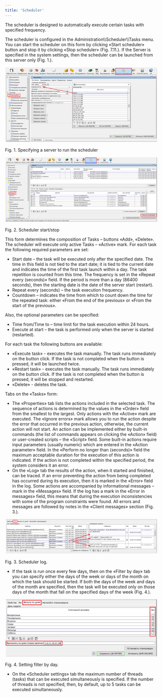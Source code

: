 ```yaml
---
title: 'Scheduler'
---
```


The scheduler is designed to automatically execute certain tasks with specified frequency.

The scheduler is configured in the Administration\\\\Scheduler\\\\Tasks menu. You can start the scheduler on this form by clicking «Start scheduler» button and stop it by clicking «Stop scheduler» (Fig. 7.11.). If the Server is specified in the system settings, then the scheduler can be launched from this server only (Fig. 1.).

![](attachments/60555472/65241101.png)

Fig. 1. Specifying a server to run the scheduler

![](attachments/60555472/65241102.png)

Fig. 2. Scheduler start/stop

This form determines the composition of Tasks – buttons «Add», «Delete».  The scheduler will execute only active Tasks – «Active» mark. For each task the following required parameters are set:

-   Start date – the task will be executed only after the specified date. The time in this field is not tied to the start date; it is tied to the current date and indicates the time of the first task launch within a day. The task repetition is counted from this time. The frequency is set in the «Repeat every (seconds)» field. If the period is more than a day (86400 seconds), then the starting date is the date of the server start (restart).
-   Repeat every (seconds) – the task execution frequency.
-   Countdown – indicates the time from which to count down the time for the repeated task: either «From the end of the previous» or «From the start of the previous».

Also, the optional parameters can be specified:

-   Time from/Time to – time limit for the task execution within 24 hours.
-   Execute at start – the task is performed only when the server is started (restarted).

For each task the following buttons are available:

-   «Execute task» - executes the task manually. The task runs immediately on the button click. If the task is not completed when the button is pressed, it will be launched twice.
-   «Restart task» - executes the task manually. The task runs immediately on the button click. If the task is not completed when the button is pressed, it will be stopped and restarted.
-   «Delete» - deletes the task.

Tabs on the «Tasks» form:

-   The «Properties» tab lists the actions included in the selected task. The sequence of actions is determined by the values in the «Order» field from the smallest to the largest. Only actions with the «Active» mark are executed. The «Ignore errors» mark allows you to run the action despite the error that occurred in the previous action, otherwise, the current action will not start. An action can be implemented either by built-in commands (the list of commands appears on clicking the «Action» field) or user-created scripts – the «Script» field. Some built-in actions require input parameters (usually numeric) which are entered in the «Action parameter» field. In the «Perform no longer than (seconds)» field the maximum acceptable duration for the execution of this action is indicated. If the action is not completed within the specified period, the system considers it an error.
-   On the «Log» tab the results of the action, when it started and finished, can be traced. If an error preventing the action from being completed has occurred during its execution, then it is marked in the «Error» field in the log. Some actions are accompanied by informational messages – mark in the «Messages» field. If the log has a mark in the «Error in messages» field, this means that during the execution inconsistencies with some of the program constraints were found. All errors and messages are followed by notes in the «Client messages» section (Fig. 3.).

![](attachments/60555472/65241103.png)

Fig. 3. Scheduler log.

-   If the task is run once every few days, then on the «Filter by day» tab you can specify either the days of the week or days of the month on which the task should be started. If both the days of the week and days of the month are specified, then the task will be executed only on those days of the month that fall on the specified days of the week (Fig. 4.).

![](attachments/60555472/65241105.png)

Fig. 4. Setting filter by day.

-   On the «Scheduler settings» tab the maximum number of threads (tasks) that can be executed simultaneously is specified. If the number of threads is not specified, then, by default, up to 5 tasks can be executed simultaneously.
